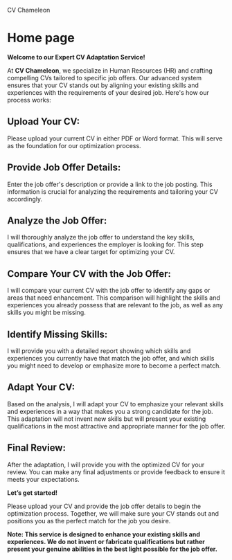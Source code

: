 CV Chameleon

# Home page
**Welcome to our Expert CV Adaptation Service!**

At **CV Chameleon**, we specialize in Human Resources (HR) and crafting compelling CVs tailored to specific job offers. Our advanced system ensures that your CV stands out by aligning your existing skills and experiences with the requirements of your desired job. Here's how our process works:

## Upload Your CV:
Please upload your current CV in either PDF or Word format. This will serve as the foundation for our optimization process.

## Provide Job Offer Details:
Enter the job offer's description or provide a link to the job posting. This information is crucial for analyzing the requirements and tailoring your CV accordingly.

## Analyze the Job Offer:
I will thoroughly analyze the job offer to understand the key skills, qualifications, and experiences the employer is looking for. This step ensures that we have a clear target for optimizing your CV.

## Compare Your CV with the Job Offer:
I will compare your current CV with the job offer to identify any gaps or areas that need enhancement. This comparison will highlight the skills and experiences you already possess that are relevant to the job, as well as any skills you might be missing.

## Identify Missing Skills:
I will provide you with a detailed report showing which skills and experiences you currently have that match the job offer, and which skills you might need to develop or emphasize more to become a perfect match.

## Adapt Your CV:
Based on the analysis, I will adapt your CV to emphasize your relevant skills and experiences in a way that makes you a strong candidate for the job. This adaptation will not invent new skills but will present your existing qualifications in the most attractive and appropriate manner for the job offer.

## Final Review:
After the adaptation, I will provide you with the optimized CV for your review. You can make any final adjustments or provide feedback to ensure it meets your expectations.

**Let’s get started!**

Please upload your CV and provide the job offer details to begin the optimization process. Together, we will make sure your CV stands out and positions you as the perfect match for the job you desire.

**Note: This service is designed to enhance your existing skills and experiences. We do not invent or fabricate qualifications but rather present your genuine abilities in the best light possible for the job offer.**
